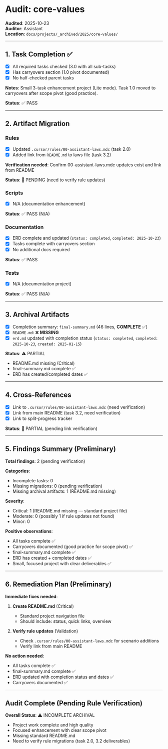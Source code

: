 # Audit: core-values

**Audited**: 2025-10-23  
**Auditor**: Assistant  
**Location**: `docs/projects/_archived/2025/core-values/`

---

## 1. Task Completion ✅

- [x] All required tasks checked (3.0 with all sub-tasks)
- [x] Has carryovers section (1.0 pivot documented)
- [x] No half-checked parent tasks

**Notes**: Small 3-task enhancement project (Lite mode). Task 1.0 moved to carryovers after scope pivot (good practice).

**Status**: ✅ PASS

---

## 2. Artifact Migration

### Rules

- [x] Updated `.cursor/rules/00-assistant-laws.mdc` (task 2.0)
- [x] Added link from `README.md` to laws file (task 3.2)

**Verification needed**: Confirm 00-assistant-laws.mdc updates exist and link from README

**Status**: 🔄 PENDING (need to verify rule updates)

### Scripts

- [x] N/A (documentation enhancement)

**Status**: ✅ PASS (N/A)

### Documentation

- [x] ERD complete and updated (`status: completed`, `completed: 2025-10-23`)
- [x] Tasks complete with carryovers section
- [x] No additional docs required

**Status**: ✅ PASS

### Tests

- [x] N/A (documentation project)

**Status**: ✅ PASS (N/A)

---

## 3. Archival Artifacts

- [x] Completion summary: `final-summary.md` (46 lines, **COMPLETE** ✅)
- [x] `README.md`: ❌ **MISSING**
- [x] `erd.md` updated with completion status (`status: completed`, `completed: 2025-10-23`, `created: 2025-01-15`)

**Status**: ⚠️ PARTIAL

- README.md missing (Critical)
- final-summary.md complete ✅
- ERD has created/completed dates ✅

---

## 4. Cross-References

- [x] Link to `.cursor/rules/00-assistant-laws.mdc` (need verification)
- [x] Link from main README (task 3.2, need verification)
- [x] Link to split-progress tracker

**Status**: 🔄 PARTIAL (pending link verification)

---

## 5. Findings Summary (Preliminary)

**Total findings**: 2 (pending verification)

**Categories**:

- Incomplete tasks: 0
- Missing migrations: 0 (pending verification)
- Missing archival artifacts: 1 (README.md missing)

**Severity**:

- Critical: 1 (README.md missing — standard project file)
- Moderate: 0 (possibly 1 if rule updates not found)
- Minor: 0

**Positive observations**:

- All tasks complete ✅
- Carryovers documented (good practice for scope pivot) ✅
- final-summary.md complete ✅
- ERD has created + completed dates ✅
- Small, focused project with clear deliverables ✅

---

## 6. Remediation Plan (Preliminary)

**Immediate fixes needed**:

1. **Create README.md** (Critical)

   - Standard project navigation file
   - Should include: status, quick links, overview

2. **Verify rule updates** (Validation)
   - Check `.cursor/rules/00-assistant-laws.mdc` for scenario additions
   - Verify link from main README

**No action needed**:

- All tasks complete ✅
- final-summary.md complete ✅
- ERD updated with completion status and dates ✅
- Carryovers documented ✅

---

## Audit Complete (Pending Rule Verification)

**Overall Status**: ⚠️ INCOMPLETE ARCHIVAL

- Project work complete and high quality
- Focused enhancement with clear scope pivot
- Missing standard README.md
- Need to verify rule migrations (task 2.0, 3.2 deliverables)
